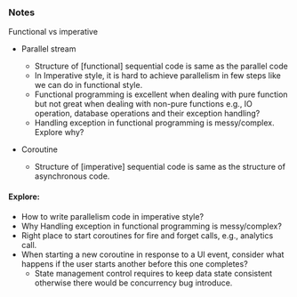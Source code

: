 ### Notes

Functional vs imperative

- Parallel stream
    - Structure of [functional] sequential code is same as the parallel code
    - In Imperative style, it is hard to achieve parallelism in few steps like we can do in
      functional style.
    - Functional programming is excellent when dealing with pure function but not great when dealing
      with non-pure functions e.g., IO operation, database operations and their exception handling?
    - Handling exception in functional programming is messy/complex. Explore why?

- Coroutine
    - Structure of [imperative] sequential code is same as the structure of asynchronous code.

#### Explore:

- How to write parallelism code in imperative style?
- Why Handling exception in functional programming is messy/complex?
- Right place to start coroutines for fire and forget calls, e.g., analytics call.
- When starting a new coroutine in response to a UI event, consider what happens if the user starts another before this one completes?
    - State management control requires to keep data state consistent otherwise there would be concurrency bug introduce.